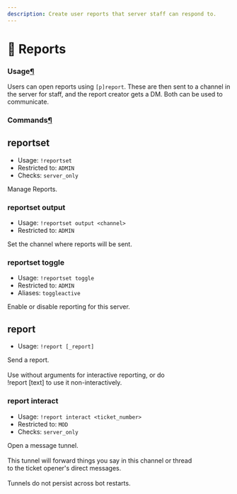 ```yaml
---
description: Create user reports that server staff can respond to.
---
```


# 📧 Reports

### Usage[¶](broken-reference)

Users can open reports using `[p]report`. These are then sent to a channel in the server for staff, and the report creator gets a DM. Both can be used to communicate.

### Commands[¶](broken-reference)

## reportset

* Usage: `!reportset`
* Restricted to: `ADMIN`
* Checks: `server_only`

Manage Reports.

### reportset output

* Usage: `!reportset output <channel>`
* Restricted to: `ADMIN`

Set the channel where reports will be sent.

### reportset toggle

* Usage: `!reportset toggle`
* Restricted to: `ADMIN`
* Aliases: `toggleactive`

Enable or disable reporting for this server.

## report

* Usage: `!report [_report]`

Send a report.\
\
Use without arguments for interactive reporting, or do\
!report \[text] to use it non-interactively.

### report interact

* Usage: `!report interact <ticket_number>`
* Restricted to: `MOD`
* Checks: `server_only`

Open a message tunnel.\
\
This tunnel will forward things you say in this channel or thread\
to the ticket opener's direct messages.\
\
Tunnels do not persist across bot restarts.
